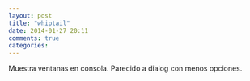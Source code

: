 ```yaml
---
layout: post
title: "whiptail"
date: 2014-01-27 20:11
comments: true
categories: 
---
```

Muestra ventanas en consola. Parecido a dialog con menos opciones.

